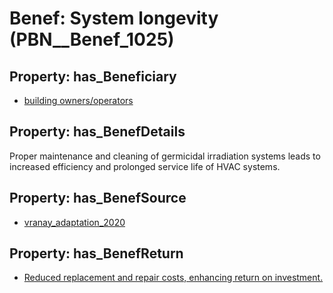 # Benef: __System longevity__ (PBN__Benef_1025)

## Property: has_Beneficiary

* [building owners/operators](../Stakeholder/PBN__Stakeholder_406)

## Property: has_BenefDetails

Proper maintenance and cleaning of germicidal irradiation systems leads to increased efficiency and prolonged service life of HVAC systems.

## Property: has_BenefSource

* [vranay_adaptation_2020](../Article/PBN__Article_214)

## Property: has_BenefReturn

* [Reduced replacement and repair costs, enhancing return on investment.](../BenefReturn/PBN__BenefReturn_1146)

